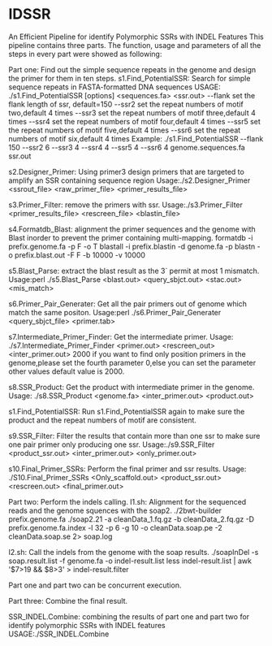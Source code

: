 # IDSSR
An Efficient Pipeline for identify Polymorphic SSRs with INDEL Features
This pipeline contains three parts. The function, usage and parameters of all the steps in every part were showed as following: 

Part one: Find out the simple sequence repeats in the genome and design the primer for them in ten steps.
s1.Find_PotentialSSR: Search for simple sequence repeats in FASTA-formatted DNA sequences
USAGE: ./s1.Find_PotentialSSR [options] <sequences.fa> <ssr.out>
     --flank    set the flank length of ssr, default=150
     --ssr2	set the repeat numbers of motif two,default 4 times
     --ssr3	set the repeat numbers of motif three,default 4 times
     --ssr4     set the repeat numbers of motif four,default 4 times
     --ssr5     set the repeat numbers of motif five,default 4 times
     --ssr6     set the repeat numbers of motif six,default 4 times
Example:   ./s1.Find_PotentialSSR --flank 150 --ssr2 6 --ssr3 4 --ssr4 4 --ssr5 4 --ssr6 4  genome.sequences.fa ssr.out

s2.Designer_Primer: Using primer3 design primers that are targeted to amplify an SSR containing sequence region
Usage:./s2.Designer_Primer <ssrout_file> <raw_primer_file> <primer_results_file> 

s3.Primer_Filter: remove the primers with ssr.
Usage:./s3.Primer_Filter <primer_results_file> <rescreen_file> <blastin_file>

s4.Formatdb_Blast: alignment the primer sequences and the genome with Blast inorder to prevent the primer containing multi-mapping.
formatdb -i prefix.genome.fa -p F -o T
blastall -i prefix.blastin  -d genome.fa -p blastn -o prefix.blast.out -F F -b 10000 -v 10000

s5.Blast_Parse: extract the blast result as the 3` permit at most 1 mismatch.
Usage:perl ./s5.Blast_Parse <blast.out> <query_sbjct.out> <stac.out> <mis_match> 

s6.Primer_Pair_Generater: Get all the pair primers out of genome which match the same positon. 
Usage:perl ./s6.Primer_Pair_Generater <query_sbjct_file> <primer.tab>

s7.Intermediate_Primer_Finder: Get the intermediate primer.
Usage: ./s7.Intermediate_Primer_Finder <primer.out> <rescreen_out> <inter_primer.out> 2000
if you want to find only position primers in the genome,please set the fourth parameter 0,else you can set the parameter other values default value is 2000.

s8.SSR_Product: Get the product with intermediate primer in the genome.
Usage: ./s8.SSR_Product <genome.fa> <inter_primer.out> <product.out>

s1.Find_PotentialSSR: Run s1.Find_PotentialSSR again to make sure the product and the repeat numbers of motif are consistent.

s9.SSR_Filter: Filter the results that contain more than one ssr to make sure one pair primer only producing one ssr.
Usage:./s9.SSR_Filter  <product_ssr.out> <inter_primer.out> <only_primer.out>

s10.Final_Primer_SSRs: Perform the final primer and ssr results.
Usage: ./S10.Final_Primer_SSRs <Only_scaffold.out> <product_ssr.out>  <rescreen.out> <final_primer.out>


Part two: Perform the indels calling.
I1.sh: Alignment for the sequenced reads and the genome squences with the soap2.
./2bwt-builder prefix.genome.fa
./soap2.21 -a cleanData_1.fq.gz -b cleanData_2.fq.gz  -D prefix.genome.fa.index -l 32 -p 6 -g 10 -o cleanData.soap.pe -2 cleanData.soap.se 2> soap.log

I2.sh: Call the indels from the genome with the soap results.
./soapInDel -s soap.result.list  -f genome.fa -o indel-result.list
less indel-result.list  | awk '$7>19  &&  $8>3' > indel-result.filter


Part one and part two can be concurrent execution.


Part three: Combine the final result.

SSR_INDEL.Combine: combining the results of part one and part two for identify polymorphic SSRs with INDEL features
USAGE:./SSR_INDEL.Combine <SSR final result file> <INDEL final result file>
